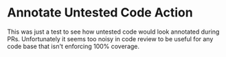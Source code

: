 # Annotate Untested Code Action

This was just a test to see how untested code would look annotated during PRs.  Unfortunately it seems too noisy in code
review to be useful for any code base that isn't enforcing 100% coverage.
